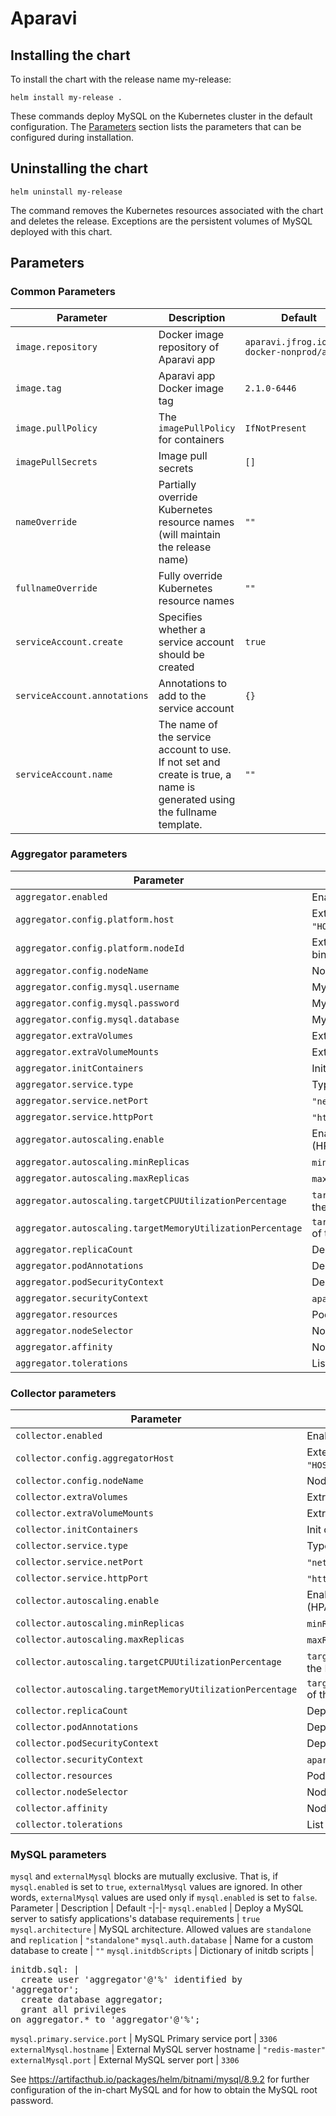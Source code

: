 # Aparavi

<!-- ## Introduction -->

<!-- ## Prerequisites -->

## Installing the chart

To install the chart with the release name my-release:

```shell
helm install my-release .
```

These commands deploy MySQL on the Kubernetes cluster in the default configuration. The [Parameters](#Parameters) section lists the parameters that can be configured during installation.

## Uninstalling the chart

```shell
helm uninstall my-release
```

The command removes the Kubernetes resources associated with the chart and deletes the release. Exceptions are the persistent volumes of MySQL deployed with this chart.

## Parameters

### Common Parameters

Parameter | Description | Default
-|-|-
`image.repository` | Docker image repository of Aparavi app | `aparavi.jfrog.io/app-docker-nonprod/app`
`image.tag` | Aparavi app Docker image tag | `2.1.0-6446`
`image.pullPolicy` | The `imagePullPolicy` for containers | `IfNotPresent`
`imagePullSecrets` | Image pull secrets | `[]`
`nameOverride` | Partially override Kubernetes resource names (will maintain the release name) | `""`
`fullnameOverride` | Fully override Kubernetes resource names | `""`
`serviceAccount.create` | Specifies whether a service account should be created | `true`
`serviceAccount.annotations` | Annotations to add to the service account | `{}`
`serviceAccount.name` | The name of the service account to use. If not set and create is true, a name is generated using the fullname template. | `""`

### Aggregator parameters

Parameter | Description | Default
-|-|-
`aggregator.enabled` | Enable aggregator | `true`
`aggregator.config.platform.host` | External Aparavi Platform host in `"HOSTNAME:PORT"` format | `""`
`aggregator.config.platform.nodeId` | External Aparavi Platform nodeId to bind to | `""`
`aggregator.config.nodeName` | Node name of this instance | `"aggregator"`
`aggregator.config.mysql.username` | MySQL username | `"aggregator"`
`aggregator.config.mysql.password` | MySQL password | `"aggregator"`
`aggregator.config.mysql.database` | MySQL database | `"aggregator"`
`aggregator.extraVolumes` | Extra volumes | `[]`
`aggregator.extraVolumeMounts` | Extra volume mounts | `[]`
`aggregator.initContainers` | Init containers | `[]`
`aggregator.service.type` | Type of the Service | `"CluserIP"`
`aggregator.service.netPort` | `"net"` port | `9545`
`aggregator.service.httpPort` | `"http"` port | `9552`
`aggregator.autoscaling.enable` | Enable Horizontal Pod Autoscaler (HPA) | `false`
`aggregator.autoscaling.minReplicas` | `minReplicas` of the HPA | `1`
`aggregator.autoscaling.maxReplicas` | `maxReplicas` of the HPA | `100`
`aggregator.autoscaling.targetCPUUtilizationPercentage` | `targetCPUUtilizationPercentage` of the HPA | `80`
`aggregator.autoscaling.targetMemoryUtilizationPercentage` | `targetMemoryUtilizationPercentage` of the HPA | None:
`aggregator.replicaCount` | Deployment `replicas` | `1`
`aggregator.podAnnotations` | Deployment pod annotations | `{}`
`aggregator.podSecurityContext` | Deployment pod `securityContext` | `{}`
`aggregator.securityContext` | `aparavi` container `securityContext` | `{}`
`aggregator.resources` | Pod resource requests and limits | `{}`
`aggregator.nodeSelector` | Node labels for pod assignment | `{}`
`aggregator.affinity` | Node/Pod affinities | `{}`
`aggregator.tolerations` | List of Node taints to tolerate | `[]`

### Collector parameters

Parameter | Description | Default
-|-|-
`collector.enabled` | Enable aggregator | `true`
`collector.config.aggregatorHost` | External Aparavi Aggregator host in `"HOSTNAME:PORT"` format | `""`
`collector.config.nodeName` | Node name of this instance | `"collector"`
`collector.extraVolumes` | Extra volumes | `[]`
`collector.extraVolumeMounts` | Extra volume mounts | `[]`
`collector.initContainers` | Init containers | `[]`
`collector.service.type` | Type of the Service | `"CluserIP"`
`collector.service.netPort` | `"net"` port | `9645`
`collector.service.httpPort` | `"http"` port | `9652`
`collector.autoscaling.enable` | Enable Horizontal Pod Autoscaler (HPA) | `false`
`collector.autoscaling.minReplicas` | `minReplicas` of the HPA | `1`
`collector.autoscaling.maxReplicas` | `maxReplicas` of the HPA | `100`
`collector.autoscaling.targetCPUUtilizationPercentage` | `targetCPUUtilizationPercentage` of the HPA | `80`
`collector.autoscaling.targetMemoryUtilizationPercentage` | `targetMemoryUtilizationPercentage` of the HPA | None:
`collector.replicaCount` | Deployment `replicas` | `1`
`collector.podAnnotations` | Deployment pod annotations | `{}`
`collector.podSecurityContext` | Deployment pod `securityContext` | `{}`
`collector.securityContext` | `aparavi` container `securityContext` | `{}`
`collector.resources` | Pod resource requests and limits | `{}`
`collector.nodeSelector` | Node labels for pod assignment | `{}`
`collector.affinity` | Node/Pod affinities | `{}`
`collector.tolerations` | List of Node taints to tolerate | `[]`

### MySQL parameters

`mysql` and `externalMysql` blocks are mutually exclusive. That is, if `mysql.enabled` is set to `true`, `externalMysql` values are ignored. In other words, `externalMysql` values are used only if `mysql.enabled` is set to `false`.
Parameter | Description | Default
-|-|-
`mysql.enabled` | Deploy a MySQL server to satisfy applications's database requirements | `true`
`mysql.architecture` | MySQL architecture. Allowed values are `standalone` and `replication` | `"standalone"`
`mysql.auth.database` | Name for a custom database to create | `""`
`mysql.initdbScripts` | Dictionary of initdb scripts | <pre>initdb.sql: \|<br>&emsp; create user 'aggregator'@'%' identified by 'aggregator';<br>&emsp; create database aggregator;<br>&emsp; grant all privileges on aggregator.* to 'aggregator'@'%';</pre>
`mysql.primary.service.port` | MySQL Primary service port | `3306`
`externalMysql.hostname` | External MySQL server hostname | `"redis-master"`
`externalMysql.port` | External MySQL server port | `3306`

See https://artifacthub.io/packages/helm/bitnami/mysql/8.9.2 for further configuration of the in-chart MySQL and for how to obtain the MySQL root password.
